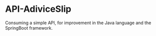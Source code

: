# API-AdiviceSlip
Consuming a simple API, for improvement in the Java language and the SpringBoot framework.
